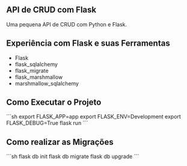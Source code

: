 ## API de CRUD com Flask
Uma pequena API de CRUD com Python e Flask.

## Experiência com Flask e suas Ferramentas
- Flask
- flask_sqlalchemy
- flask_migrate
- flask_marshmallow
- marshmallow_sqlalchemy

## Como Executar o Projeto
´´´sh
	export FLASK_APP=app
	export FLASK_ENV=Development
	export FLASK_DEBUG=True
	flask run
´´´

## Como realizar as Migrações
´´´sh
	flask db init
	flask db migrate
	flask db upgrade
´´´
